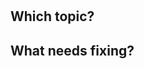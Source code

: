 <!-- Title -->
# 

<!-- Where did you find an issue -->
## Which topic?

<!-- A consise description of what should be improved or fixed -->
## What needs fixing?